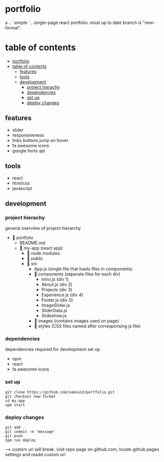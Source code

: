 # portfolio
a ˗ˏˋ simple ´ˎ˗ single-page react portfolio. most up to date branch is "new-format". 

# table of contents
- [portfolio](#ˏˋ-portfolio-ˎ)
- [table of contents](#table-of-contents)
  - [features](#features)
  - [tools](#tools)
  - [development](#development)
    - [project hierachy](#project-hierachy)
    - [dependencies](#dependencies)
    - [set up](#set-up)
    - [deploy changes](#deploy-changes)

## features
- slider
- responsiveness
- links buttons jump on hover
- fa awesome icons
- google fonts api

## tools
- react
- html/css
- javascript

## development
### project hierachy
general overview of project hierarchy
- 📁 portfolio 
  - README.md
  - 📁 my-app (react app)
    - 📁 node modules
    - 📁 public
    - 📁 src
      - App.js (single file that loads files in components)
      - 📁 components (seperate files for each div)
        - Intro.js (div 1)
        - About.js (div 2)
        - Projects (div 3)
        - Experience.js (div 4)
        - Footer.js (div 5)
        - ImageSlider.js
        - SliderData.js
        - Slideshow.js
      - 📁 images (contains images used on page)
      - 📁 styles (CSS files named after corresponsing js file)

### dependencies
dependencies required for development set up
- npm
- react
- fa awesome icons
  
### set up
```
git clone https://github.com/samsaid/portfolio.git
git checkout new-format
cd my-app
npm start
```

### deploy changes
```
git add .
git commit -m 'message'
git push
npm run deploy
```
--> custom url will break. visit repo page on github.com, locate github pages settings and readd custom url